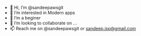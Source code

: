 - 👋 Hi, I’m @sandeepawsgit
- 👀 I’m interested in Modern apps
- 🌱 I’m a beginer 
- 💞️ I’m looking to collaborate on ...
- 📫 Reach me on @sandeepawsgit  or  sandeep.isp@gmail.com

<!---
sandeepawsgit/sandeepawsgit is a ✨ special ✨ repository because its `README.md` (this file) appears on your GitHub profile.
You can click the Preview link to take a look at your changes.
--->
